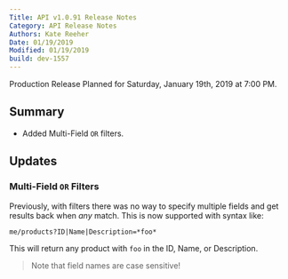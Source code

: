 ```yaml
---
Title: API v1.0.91 Release Notes
Category: API Release Notes
Authors: Kate Reeher
Date: 01/19/2019
Modified: 01/19/2019
build: dev-1557
---
```


Production Release Planned for Saturday, January 19th, 2019 at 7:00 PM.

## Summary

- Added Multi-Field `OR` filters.

## Updates

### Multi-Field `OR` Filters

Previously, with filters there was no way to specify multiple fields and get results back when *any* match. This is now supported with syntax like:

`me/products?ID|Name|Description=*foo*`

This will return any product with `foo` in the ID, Name, or Description.

>Note that field names are case sensitive!